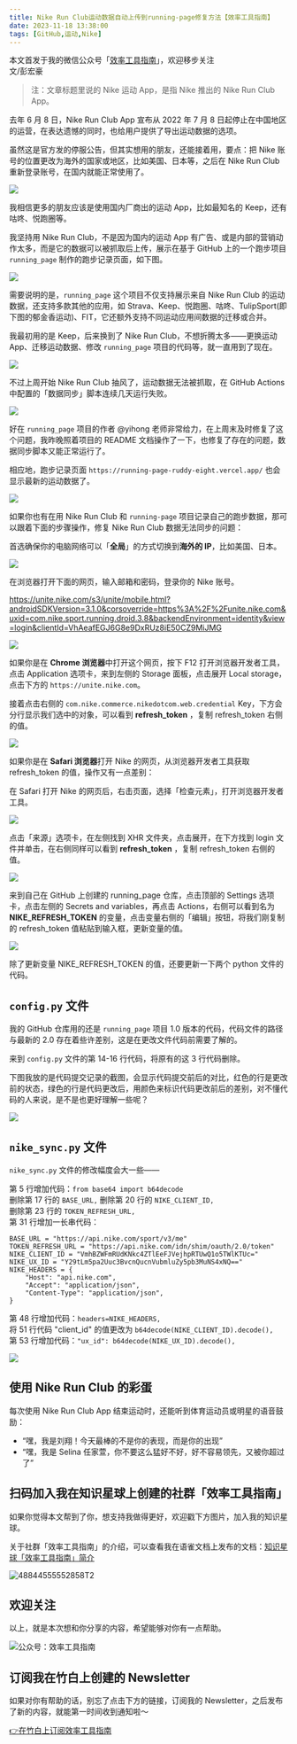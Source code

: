 ```yaml
---
title: Nike Run Club运动数据自动上传到running-page修复方法【效率工具指南】
date: 2023-11-18 13:38:00               
tags: [GitHub,运动,Nike]                                                                               
---
```

本文首发于我的微信公众号「[效率工具指南](https://mp.weixin.qq.com/s/aGah2M9vhmLSZDaJ_iJaXg)」，欢迎移步关注          
文/彭宏豪  

> 注：文章标题里说的 Nike 运动 App，是指 Nike 推出的 Nike Run Club App。  


去年 6 月 8 日，Nike Run Club App 宣布从 2022 年 7 月 8 日起停止在中国地区的运营，在表达遗憾的同时，也给用户提供了导出运动数据的选项。   

虽然这是官方发的停服公告，但其实想用的朋友，还能接着用，要点：把 Nike 账号的位置更改为海外的国家或地区，比如美国、日本等，之后在 Nike Run Club 重新登录账号，在国内就能正常使用了。  

![](https://www.penghh.fun/2023/11/18/img8978.JPG)

我相信更多的朋友应该是使用国内厂商出的运动 App，比如最知名的 Keep，还有咕咚、悦跑圈等。   

我坚持用 Nike Run Club，不是因为国内的运动 App 有广告、或是内部的营销动作太多，而是它的数据可以被抓取后上传，展示在基于 GitHub 上的一个跑步项目 `running_page` 制作的跑步记录页面，如下图。     

![](https://www.penghh.fun/2023/11/18/17002947792212.jpg)

需要说明的是，`running_page` 这个项目不仅支持展示来自 Nike Run Club 的运动数据，还支持多款其他的应用，如 Strava、Keep、悦跑圈、咕咚、TulipSport(即下图的郁金香运动)、FIT，它还额外支持不同运动应用间数据的迁移或合并。     

我最初用的是 Keep，后来换到了 Nike Run Club，不想折腾太多——更换运动 App、迁移运动数据、修改 `running_page` 项目的代码等，就一直用到了现在。              

![](https://www.penghh.fun/2023/11/18/17002954545541.jpg)


不过上周开始 Nike Run Club 抽风了，运动数据无法被抓取，在 GitHub Actions 中配置的「数据同步」脚本连续几天运行失败。   

![](https://www.penghh.fun/2023/11/18/17002975159063.jpg)

好在 `running_page` 项目的作者 @yihong 老师非常给力，在上周末及时修复了这个问题，我昨晚照着项目的 README 文档操作了一下，也修复了存在的问题，数据同步脚本又能正常运行了。   

相应地，跑步记录页面 `https://running-page-ruddy-eight.vercel.app/` 也会显示最新的运动数据了。     

![](https://www.penghh.fun/2023/11/18/17002979001549.jpg)

如果你也有在用 Nike Run Club 和 `running-page` 项目记录自己的跑步数据，那可以跟着下面的步骤操作，修复 Nike Run Club 数据无法同步的问题：    

首选确保你的电脑网络可以「**全局**」的方式切换到**海外的 IP**，比如美国、日本。    

![](https://www.penghh.fun/2023/11/18/17002982560655.jpg)


在浏览器打开下面的网页，输入邮箱和密码，登录你的 Nike 账号。  

https://unite.nike.com/s3/unite/mobile.html?androidSDKVersion=3.1.0&corsoverride=https%3A%2F%2Funite.nike.com&uxid=com.nike.sport.running.droid.3.8&backendEnvironment=identity&view=login&clientId=VhAeafEGJ6G8e9DxRUz8iE50CZ9MiJMG   

![](https://www.penghh.fun/2023/11/18/17002987586458.jpg)

如果你是在 **Chrome 浏览器**中打开这个网页，按下 F12 打开浏览器开发者工具，点击 Application 选项卡，来到左侧的 Storage 面板，点击展开 Local storage，点击下方的 `https://unite.nike.com`。  

接着点击右侧的 `com.nike.commerce.nikedotcom.web.credential` Key，下方会分行显示我们选中的对象，可以看到 **refresh_token** ，复制 refresh_token 右侧的值。  


![](https://www.penghh.fun/2023/11/18/17002987246213.jpg)

如果你是在 **Safari 浏览器**打开 Nike 的网页，从浏览器开发者工具获取 refresh_token 的值，操作又有一点差别：  

在 Safari 打开 Nike 的网页后，右击页面，选择「检查元素」，打开浏览器开发者工具。   

![](https://www.penghh.fun/2023/11/18/17003015259781.jpg)

点击「来源」选项卡，在左侧找到 XHR 文件夹，点击展开，在下方找到 login 文件并单击，在右侧同样可以看到 **refresh_token** ，复制 refresh_token 右侧的值。

![](https://www.penghh.fun/2023/11/18/17003015672600.jpg)


来到自己在 GitHub 上创建的 running_page 仓库，点击顶部的 Settings 选项卡，点击左侧的 Secrets and variables，再点击 Actions，右侧可以看到名为 **NIKE_REFRESH_TOKEN** 的变量，点击变量右侧的「编辑」按钮，将我们刚复制的 refresh_token 值粘贴到输入框，更新变量的值。  

![](https://www.penghh.fun/2023/11/18/17002998490237.jpg)


除了更新变量 NIKE_REFRESH_TOKEN 的值，还要更新一下两个 python 文件的代码。    

## `config.py` 文件   

我的 GitHub 仓库用的还是 `running_page` 项目 1.0 版本的代码，代码文件的路径与最新的 2.0 存在着些许差别，这是在更改文件代码前需要了解的。       

来到 `config.py` 文件的第 14-16 行代码，将原有的这 3 行代码删除。   

下图我放的是代码提交记录的截图，会显示代码提交前后的对比，红色的行是更改前的状态，绿色的行是代码更改后，用颜色来标识代码更改前后的差别，对不懂代码的人来说，是不是也更好理解一些呢？  
 

![](https://www.penghh.fun/2023/11/18/17003001882856.jpg)


## `nike_sync.py` 文件

`nike_sync.py` 文件的修改幅度会大一些——    

第 5 行增加代码：`from base64 import b64decode`  
删除第 17 行的 `BASE_URL,`
删除第 20 行的 `NIKE_CLIENT_ID,`  
删除第 23 行的 `TOKEN_REFRESH_URL,`   
第 31 行增加一长串代码：  

```
BASE_URL = "https://api.nike.com/sport/v3/me"   
TOKEN_REFRESH_URL = "https://api.nike.com/idn/shim/oauth/2.0/token"    
NIKE_CLIENT_ID = "VmhBZWFmRUdKNkc4ZTlEeFJVejhpRTUwQ1o5TWlKTUc="  
NIKE_UX_ID = "Y29tLm5pa2Uuc3BvcnQucnVubmluZy5pb3MuNS4xNQ=="  
NIKE_HEADERS = {
    "Host": "api.nike.com",   
    "Accept": "application/json",   
    "Content-Type": "application/json",   
}
```

第 48 行增加代码：`headers=NIKE_HEADERS,`     
将 51 行代码 "client_id" 的值更改为 `b64decode(NIKE_CLIENT_ID).decode(),`  
第 53 行增加代码：`"ux_id": b64decode(NIKE_UX_ID).decode(),`   


![](https://www.penghh.fun/2023/11/18/17003007291108.jpg)



## 使用 Nike Run Club 的彩蛋   

每次使用 Nike Run Club App 结束运动时，还能听到体育运动员或明星的语音鼓励：      

* “嘿，我是刘翔！今天最棒的不是你的表现，而是你的出现”     
* “嘿，我是 Selina 任家萱，你不要这么猛好不好，好不容易领先，又被你超过了”


## 扫码加入我在知识星球上创建的社群「效率工具指南」  

如果你觉得本文帮到了你，想支持我做得更好，欢迎戳下方图片，加入我的知识星球。     

关于社群「效率工具指南」的介绍，可以查看我在语雀文档上发布的文档：[知识星球「效率工具指南」简介](https://www.yuque.com/penghonghao/af0aai/glwrg2dl0dqlegi6?singleDoc#)    

![48844555552858T2](https://www.penghh.fun/2023/03/25/48844555552858t2.JPG)   

## 欢迎关注     

以上，就是本次想和你分享的内容，希望能够对你有一点帮助。     

![公众号：效率工具指南](https://www.penghh.fun/2021/05/28/gong-zhong-hao-wei-bu-er-wei-ma-dailogo.png)   

## 订阅我在竹白上创建的 Newsletter   

如果对你有帮助的话，别忘了点击下方的链接，订阅我的 Newsletter，之后发布了新的内容，就能第一时间收到通知啦～  

[👉在竹白上订阅效率工具指南](https://penghh.zhubai.love/)         


